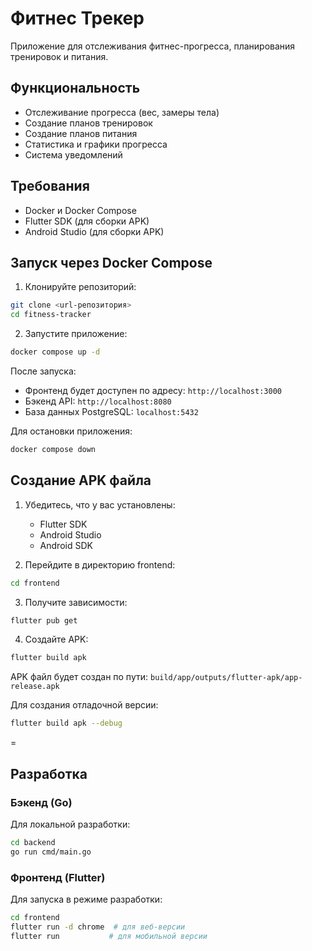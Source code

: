 # Фитнес Трекер

Приложение для отслеживания фитнес-прогресса, планирования тренировок и питания.

## Функциональность

- Отслеживание прогресса (вес, замеры тела)
- Создание планов тренировок
- Создание планов питания
- Статистика и графики прогресса
- Система уведомлений

## Требования

- Docker и Docker Compose
- Flutter SDK (для сборки APK)
- Android Studio (для сборки APK)

## Запуск через Docker Compose

1. Клонируйте репозиторий:
```bash
git clone <url-репозитория>
cd fitness-tracker
```

2. Запустите приложение:
```bash
docker compose up -d
```

После запуска:
- Фронтенд будет доступен по адресу: `http://localhost:3000`
- Бэкенд API: `http://localhost:8080`
- База данных PostgreSQL: `localhost:5432`

Для остановки приложения:
```bash
docker compose down
```

## Создание APK файла

1. Убедитесь, что у вас установлены:
   - Flutter SDK
   - Android Studio
   - Android SDK

2. Перейдите в директорию frontend:
```bash
cd frontend
```

3. Получите зависимости:
```bash
flutter pub get
```

4. Создайте APK:
```bash
flutter build apk
```

APK файл будет создан по пути: `build/app/outputs/flutter-apk/app-release.apk`

Для создания отладочной версии:
```bash
flutter build apk --debug
```
=

## Разработка

### Бэкенд (Go)

Для локальной разработки:
```bash
cd backend
go run cmd/main.go
```

### Фронтенд (Flutter)

Для запуска в режиме разработки:
```bash
cd frontend
flutter run -d chrome  # для веб-версии
flutter run           # для мобильной версии
 